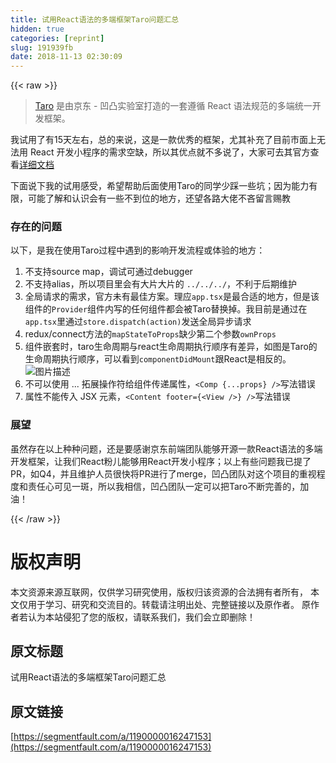 ```yaml
---
title: 试用React语法的多端框架Taro问题汇总
hidden: true
categories: [reprint]
slug: 191939fb
date: 2018-11-13 02:30:09
---
```


{{< raw >}}
<blockquote><a href="https://github.com/NervJS/taro" rel="nofollow noreferrer">Taro</a> &#x662F;&#x7531;&#x4EAC;&#x4E1C; - &#x51F9;&#x51F8;&#x5B9E;&#x9A8C;&#x5BA4;&#x6253;&#x9020;&#x7684;&#x4E00;&#x5957;&#x9075;&#x5FAA; React &#x8BED;&#x6CD5;&#x89C4;&#x8303;&#x7684;&#x591A;&#x7AEF;&#x7EDF;&#x4E00;&#x5F00;&#x53D1;&#x6846;&#x67B6;&#x3002;</blockquote><p>&#x6211;&#x8BD5;&#x7528;&#x4E86;&#x6709;15&#x5929;&#x5DE6;&#x53F3;&#xFF0C;&#x603B;&#x7684;&#x6765;&#x8BF4;&#xFF0C;&#x8FD9;&#x662F;&#x4E00;&#x6B3E;&#x4F18;&#x79C0;&#x7684;&#x6846;&#x67B6;&#xFF0C;&#x5C24;&#x5176;&#x8865;&#x5145;&#x4E86;&#x76EE;&#x524D;&#x5E02;&#x9762;&#x4E0A;&#x65E0;&#x6CD5;&#x7528; React &#x5F00;&#x53D1;&#x5C0F;&#x7A0B;&#x5E8F;&#x7684;&#x9700;&#x6C42;&#x7A7A;&#x7F3A;&#xFF0C;&#x6240;&#x4EE5;&#x5176;&#x4F18;&#x70B9;&#x5C31;&#x4E0D;&#x591A;&#x8BF4;&#x4E86;&#xFF0C;&#x5927;&#x5BB6;&#x53EF;&#x53BB;&#x5176;&#x5B98;&#x65B9;&#x67E5;&#x770B;<a href="https://taro.aotu.io/" rel="nofollow noreferrer">&#x8BE6;&#x7EC6;&#x6587;&#x6863;</a></p><p>&#x4E0B;&#x9762;&#x8BF4;&#x4E0B;&#x6211;&#x7684;&#x8BD5;&#x7528;&#x611F;&#x53D7;&#xFF0C;&#x5E0C;&#x671B;&#x5E2E;&#x52A9;&#x540E;&#x9762;&#x4F7F;&#x7528;Taro&#x7684;&#x540C;&#x5B66;&#x5C11;&#x8E29;&#x4E00;&#x4E9B;&#x5751;&#xFF1B;&#x56E0;&#x4E3A;&#x80FD;&#x529B;&#x6709;&#x9650;&#xFF0C;&#x53EF;&#x80FD;&#x4E86;&#x89E3;&#x548C;&#x8BA4;&#x8BC6;&#x4F1A;&#x6709;&#x4E00;&#x4E9B;&#x4E0D;&#x5230;&#x4F4D;&#x7684;&#x5730;&#x65B9;&#xFF0C;&#x8FD8;&#x671B;&#x5404;&#x8DEF;&#x5927;&#x4F6C;&#x4E0D;&#x541D;&#x7559;&#x8A00;&#x8D50;&#x6559;</p><h3>&#x5B58;&#x5728;&#x7684;&#x95EE;&#x9898;</h3><p>&#x4EE5;&#x4E0B;&#xFF0C;&#x662F;&#x6211;&#x5728;&#x4F7F;&#x7528;Taro&#x8FC7;&#x7A0B;&#x4E2D;&#x9047;&#x5230;&#x7684;&#x5F71;&#x54CD;&#x5F00;&#x53D1;&#x6D41;&#x7A0B;&#x6216;&#x4F53;&#x9A8C;&#x7684;&#x5730;&#x65B9;&#xFF1A;</p><ol><li>&#x4E0D;&#x652F;&#x6301;source map&#xFF0C;&#x8C03;&#x8BD5;&#x53EF;&#x901A;&#x8FC7;debugger</li><li>&#x4E0D;&#x652F;&#x6301;alias&#xFF0C;&#x6240;&#x4EE5;&#x9879;&#x76EE;&#x91CC;&#x4F1A;&#x6709;&#x5927;&#x7247;&#x5927;&#x7247;&#x7684; <code>../../../</code>&#xFF0C;&#x4E0D;&#x5229;&#x4E8E;&#x540E;&#x671F;&#x7EF4;&#x62A4;</li><li>&#x5168;&#x5C40;&#x8BF7;&#x6C42;&#x7684;&#x9700;&#x6C42;&#xFF0C;&#x5B98;&#x65B9;&#x672A;&#x6709;&#x6700;&#x4F73;&#x65B9;&#x6848;&#x3002;&#x7406;&#x5E94;<code>app.tsx</code>&#x662F;&#x6700;&#x5408;&#x9002;&#x7684;&#x5730;&#x65B9;&#xFF0C;&#x4F46;&#x662F;&#x8BE5;&#x7EC4;&#x4EF6;&#x7684;<code>Provider</code>&#x7EC4;&#x4EF6;&#x5185;&#x5199;&#x7684;&#x4EFB;&#x4F55;&#x7EC4;&#x4EF6;&#x90FD;&#x4F1A;&#x88AB;Taro&#x66FF;&#x6362;&#x6389;&#x3002;&#x6211;&#x76EE;&#x524D;&#x662F;&#x901A;&#x8FC7;&#x5728;<code>app.tsx</code>&#x91CC;&#x901A;&#x8FC7;<code>store.dispatch(action)</code>&#x53D1;&#x9001;&#x5168;&#x5C40;&#x5F02;&#x6B65;&#x8BF7;&#x6C42;</li><li>redux/connect&#x65B9;&#x6CD5;&#x7684;<code>mapStateToProps</code>&#x7F3A;&#x5C11;&#x7B2C;&#x4E8C;&#x4E2A;&#x53C2;&#x6570;<code>ownProps</code></li><li>&#x7EC4;&#x4EF6;&#x5D4C;&#x5957;&#x65F6;&#xFF0C;taro&#x751F;&#x547D;&#x5468;&#x671F;&#x4E0E;react&#x751F;&#x547D;&#x5468;&#x671F;&#x6267;&#x884C;&#x987A;&#x5E8F;&#x6709;&#x5DEE;&#x5F02;&#xFF0C;&#x5982;&#x56FE;&#x662F;Taro&#x7684;&#x751F;&#x547D;&#x5468;&#x671F;&#x6267;&#x884C;&#x987A;&#x5E8F;&#xFF0C;&#x53EF;&#x4EE5;&#x770B;&#x5230;<code>componentDidMount</code>&#x8DDF;React&#x662F;&#x76F8;&#x53CD;&#x7684;&#x3002;<span class="img-wrap"><img data-src="/img/bVbgkHJ?w=680&amp;h=548" src="https://static.alili.tech/img/bVbgkHJ?w=680&amp;h=548" alt="&#x56FE;&#x7247;&#x63CF;&#x8FF0;" title="&#x56FE;&#x7247;&#x63CF;&#x8FF0;"></span></li><li>&#x4E0D;&#x53EF;&#x4EE5;&#x4F7F;&#x7528; ... &#x62D3;&#x5C55;&#x64CD;&#x4F5C;&#x7B26;&#x7ED9;&#x7EC4;&#x4EF6;&#x4F20;&#x9012;&#x5C5E;&#x6027;&#xFF0C;<code>&lt;Comp {...props} /&gt;</code>&#x5199;&#x6CD5;&#x9519;&#x8BEF;</li><li>&#x5C5E;&#x6027;&#x4E0D;&#x80FD;&#x4F20;&#x5165; JSX &#x5143;&#x7D20;&#xFF0C;<code>&lt;Content footer={&lt;View /&gt;} /&gt;</code>&#x5199;&#x6CD5;&#x9519;&#x8BEF;</li></ol><h3>&#x5C55;&#x671B;</h3><p>&#x867D;&#x7136;&#x5B58;&#x5728;&#x4EE5;&#x4E0A;&#x79CD;&#x79CD;&#x95EE;&#x9898;&#xFF0C;&#x8FD8;&#x662F;&#x8981;&#x611F;&#x8C22;&#x4EAC;&#x4E1C;&#x524D;&#x7AEF;&#x56E2;&#x961F;&#x80FD;&#x591F;&#x5F00;&#x6E90;&#x4E00;&#x6B3E;React&#x8BED;&#x6CD5;&#x7684;&#x591A;&#x7AEF;&#x5F00;&#x53D1;&#x6846;&#x67B6;&#xFF0C;&#x8BA9;&#x6211;&#x4EEC;React&#x7C89;&#x513F;&#x80FD;&#x591F;&#x7528;React&#x5F00;&#x53D1;&#x5C0F;&#x7A0B;&#x5E8F;&#xFF1B;&#x4EE5;&#x4E0A;&#x6709;&#x4E9B;&#x95EE;&#x9898;&#x6211;&#x5DF2;&#x63D0;&#x4E86;PR&#xFF0C;&#x5982;Q4&#xFF0C;&#x5E76;&#x4E14;&#x7EF4;&#x62A4;&#x4EBA;&#x5458;&#x5F88;&#x5FEB;&#x5C06;PR&#x8FDB;&#x884C;&#x4E86;merge&#xFF0C;&#x51F9;&#x51F8;&#x56E2;&#x961F;&#x5BF9;&#x8FD9;&#x4E2A;&#x9879;&#x76EE;&#x7684;&#x91CD;&#x89C6;&#x7A0B;&#x5EA6;&#x548C;&#x8D23;&#x4EFB;&#x5FC3;&#x53EF;&#x89C1;&#x4E00;&#x6591;&#xFF0C;&#x6240;&#x4EE5;&#x6211;&#x76F8;&#x4FE1;&#xFF0C;&#x51F9;&#x51F8;&#x56E2;&#x961F;&#x4E00;&#x5B9A;&#x53EF;&#x4EE5;&#x628A;Taro&#x4E0D;&#x65AD;&#x5B8C;&#x5584;&#x7684;&#xFF0C;&#x52A0;&#x6CB9;&#xFF01;</p>
{{< /raw >}}

# 版权声明
本文资源来源互联网，仅供学习研究使用，版权归该资源的合法拥有者所有，
本文仅用于学习、研究和交流目的。转载请注明出处、完整链接以及原作者。
原作者若认为本站侵犯了您的版权，请联系我们，我们会立即删除！

## 原文标题
试用React语法的多端框架Taro问题汇总

## 原文链接
[https://segmentfault.com/a/1190000016247153](https://segmentfault.com/a/1190000016247153)

